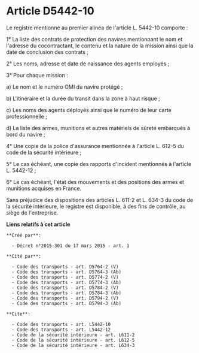 # Article D5442-10

Le registre mentionné au premier alinéa de l'article L. 5442-10 comporte : 

1° La liste des contrats de protection des navires mentionnant le nom et l'adresse du cocontractant, le contenu et la nature
de la mission ainsi que la date de conclusion des contrats ; 

2° Les noms, adresse et date de naissance des agents employés ; 

3° Pour chaque mission : 

a) Le nom et le numéro OMI du navire protégé ; 

b) L'itinéraire et la durée du transit dans la zone à haut risque ; 

c) Les noms des agents déployés ainsi que le numéro de leur carte professionnelle ; 

d) La liste des armes, munitions et autres matériels de sûreté embarqués à bord du navire ; 

4° Une copie de la police d'assurance mentionnée à l'article L. 612-5 du code de la sécurité intérieure ; 

5° Le cas échéant, une copie des rapports d'incident mentionnés à l'article L. 5442-12 ; 

6° Le cas échéant, l'état des mouvements et des positions des armes et munitions acquises en France. 

Sans préjudice des dispositions des articles L. 611-2 et L. 634-3 du code de la sécurité intérieure, le registre est
disponible, à des fins de contrôle, au siège de l'entreprise.

**Liens relatifs à cet article**

	**Créé par**:

	  - Décret n°2015-301 du 17 mars 2015 - art. 1

	**Cité par**:

	  - Code des transports - art. D5764-2 (V)
	  - Code des transports - art. D5764-3 (Ab)
	  - Code des transports - art. D5774-2 (V)
	  - Code des transports - art. D5774-3 (Ab)
	  - Code des transports - art. D5784-2 (V)
	  - Code des transports - art. D5784-3 (Ab)
	  - Code des transports - art. D5794-2 (V)
	  - Code des transports - art. D5794-3 (Ab)

	**Cite**:

	  - Code des transports - art. L5442-10
	  - Code des transports - art. L5442-12
	  - Code de la sécurité intérieure - art. L611-2
	  - Code de la sécurité intérieure - art. L612-5
	  - Code de la sécurité intérieure - art. L634-3
